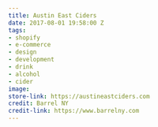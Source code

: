 ```yaml
---
title: Austin East Ciders
date: 2017-08-01 19:58:00 Z
tags:
- shopify
- e-commerce
- design
- development
- drink
- alcohol
- cider
image: 
store-link: https://austineastciders.com
credit: Barrel NY
credit-link: https://www.barrelny.com
---
```



